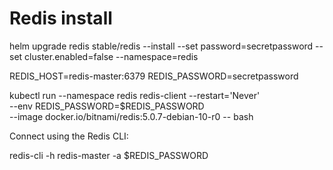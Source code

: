 # Redis install

helm upgrade redis stable/redis --install --set password=secretpassword --set cluster.enabled=false --namespace=redis

REDIS_HOST=redis-master:6379
REDIS_PASSWORD=secretpassword

kubectl run --namespace redis redis-client --restart='Never' \
    --env REDIS_PASSWORD=$REDIS_PASSWORD \
   --image docker.io/bitnami/redis:5.0.7-debian-10-r0 -- bash

Connect using the Redis CLI:

redis-cli -h redis-master -a $REDIS_PASSWORD
